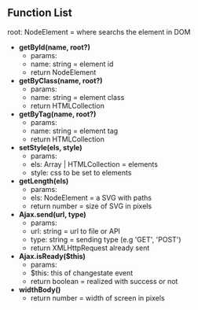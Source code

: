 ## Function List

root: NodeElement = where searchs the element in DOM
* **getById(name, root?)**
  * params:
  * name: string = element id
  * return NodeElement
* **getByClass(name, root?)**
  * params:
  * name: string = element class
  * return HTMLCollection
* **getByTag(name, root?)**
  * params:
  * name: string = element tag
  * return HTMLCollection
* **setStyle(els, style)**
  * params:
  * els: Array | HTMLCollection = elements
  * style: css to be set to elements
* **getLength(els)**
  * params:
  * els: NodeElement = a SVG with paths
  * return number = size of SVG in pixels
* **Ajax.send(url, type)**
  * params:
  * url: string = url to file or API
  * type: string = sending type (e.g 'GET', 'POST')
  * return XMLHttpRequest already sent
* **Ajax.isReady($this)**
  * params:
  * $this: this of changestate event
  * return boolean = realized with success or not
* **widthBody()**
  * return number = width of screen in pixels
